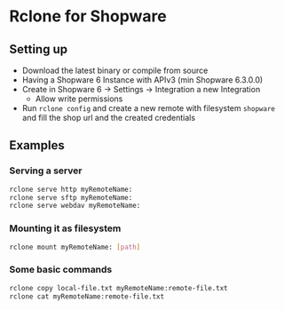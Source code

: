 # Rclone for Shopware

## Setting up

* Download the latest binary or compile from source
* Having a Shopware 6 Instance with APIv3 (min Shopware 6.3.0.0)
* Create in Shopware 6 -> Settings -> Integration a new Integration
    * Allow write permissions
* Run `rclone config` and create a new remote with filesystem `shopware` and fill the shop url and the created credentials


## Examples

### Serving a server

```bash
rclone serve http myRemoteName:
rclone serve sftp myRemoteName:
rclone serve webdav myRemoteName:
```

### Mounting it as filesystem

```bash
rclone mount myRemoteName: [path]
```

### Some basic commands

```bash
rclone copy local-file.txt myRemoteName:remote-file.txt
rclone cat myRemoteName:remote-file.txt
```